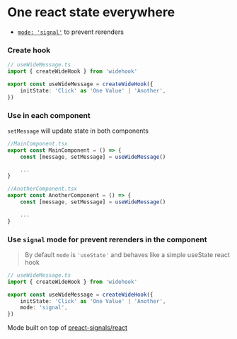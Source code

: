 # One react state everywhere

- [`mode: 'signal'`](#modes) to prevent rerenders
  <!-- - [types]() -->
    <!-- - [development](#example2) -->

<!-- ## Usage -->

### Create hook

```ts
// useWideMessage.ts
import { createWideHook } from 'widehook'

export const useWideMessage = createWideHook({
	initState: 'Click' as 'One Value' | 'Another',
})
```

### Use in each component

`setMessage` will update state in both components

```ts
//MainComponent.tsx
export const MainComponent = () => {
    const [message, setMessage] = useWideMessage()

    ...
}

//AnotherComponent.tsx
export const AnotherComponent = () => {
    const [message, setMessage] = useWideMessage()

    ...
}

```

### Use `signal` mode for prevent rerenders in the component

> By default `mode` is `'useState'` and behaves like a simple useState react hook

```ts
// useWideMessage.ts
import { createWideHook } from 'widehook'

export const useWideMessage = createWideHook({
	initState: 'Click' as 'One Value' | 'Another',
	mode: 'signal',
})
```

Mode built on top of [preact-signals/react](https://www.npmjs.com/package/@preact/signals-react)

